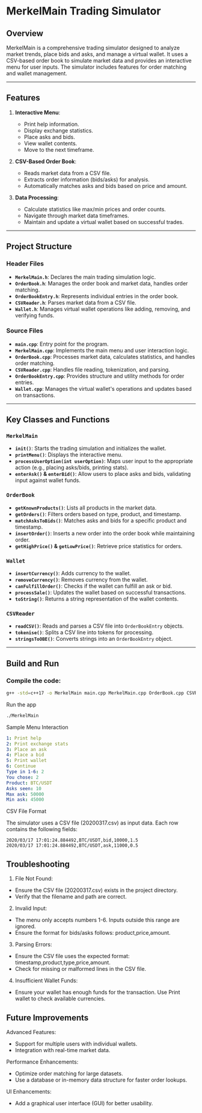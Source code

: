 # MerkelMain Trading Simulator

## Overview
MerkelMain is a comprehensive trading simulator designed to analyze market trends, place bids and asks, and manage a virtual wallet. It uses a CSV-based order book to simulate market data and provides an interactive menu for user inputs. The simulator includes features for order matching and wallet management.

---

## Features
1. **Interactive Menu**:
   - Print help information.
   - Display exchange statistics.
   - Place asks and bids.
   - View wallet contents.
   - Move to the next timeframe.

2. **CSV-Based Order Book**:
   - Reads market data from a CSV file.
   - Extracts order information (bids/asks) for analysis.
   - Automatically matches asks and bids based on price and amount.

3. **Data Processing**:
   - Calculate statistics like max/min prices and order counts.
   - Navigate through market data timeframes.
   - Maintain and update a virtual wallet based on successful trades.

---

## Project Structure

### Header Files
- **`MerkelMain.h`**: Declares the main trading simulation logic.
- **`OrderBook.h`**: Manages the order book and market data, handles order matching.
- **`OrderBookEntry.h`**: Represents individual entries in the order book.
- **`CSVReader.h`**: Parses market data from a CSV file.
- **`Wallet.h`**: Manages virtual wallet operations like adding, removing, and verifying funds.

### Source Files
- **`main.cpp`**: Entry point for the program.
- **`MerkelMain.cpp`**: Implements the main menu and user interaction logic.
- **`OrderBook.cpp`**: Processes market data, calculates statistics, and handles order matching.
- **`CSVReader.cpp`**: Handles file reading, tokenization, and parsing.
- **`OrderBookEntry.cpp`**: Provides structure and utility methods for order entries.
- **`Wallet.cpp`**: Manages the virtual wallet's operations and updates based on transactions.

---

## Key Classes and Functions

### `MerkelMain`
- **`init()`**: Starts the trading simulation and initializes the wallet.
- **`printMenu()`**: Displays the interactive menu.
- **`processUserOption(int userOption)`**: Maps user input to the appropriate action (e.g., placing asks/bids, printing stats).
- **`enterAsk()` & `enterBid()`**: Allow users to place asks and bids, validating input against wallet funds.

### `OrderBook`
- **`getKnownProducts()`**: Lists all products in the market data.
- **`getOrders()`**: Filters orders based on type, product, and timestamp.
- **`matchAsksToBids()`**: Matches asks and bids for a specific product and timestamp.
- **`insertOrder()`**: Inserts a new order into the order book while maintaining order.
- **`getHighPrice()` & `getLowPrice()`**: Retrieve price statistics for orders.

### `Wallet`
- **`insertCurrency()`**: Adds currency to the wallet.
- **`removeCurrency()`**: Removes currency from the wallet.
- **`canFulfillOrder()`**: Checks if the wallet can fulfill an ask or bid.
- **`processSale()`**: Updates the wallet based on successful transactions.
- **`toString()`**: Returns a string representation of the wallet contents.

### `CSVReader`
- **`readCSV()`**: Reads and parses a CSV file into `OrderBookEntry` objects.
- **`tokenise()`**: Splits a CSV line into tokens for processing.
- **`stringsToOBE()`**: Converts strings into an `OrderBookEntry` object.

---

## Build and Run

### Compile the code:
```bash
g++ -std=c++17 -o MerkelMain main.cpp MerkelMain.cpp OrderBook.cpp CSVReader.cpp OrderBookEntry.cpp Wallet.cpp
```

Run the app
```bash
./MerkelMain
```

Sample Menu Interaction
```yaml
1: Print help
2: Print exchange stats
3: Place an ask
4: Place a bid
5: Print wallet
6: Continue
Type in 1-6: 2
You chose: 2
Product: BTC/USDT
Asks seen: 10
Max ask: 50000
Min ask: 45000
```

CSV File Format

The simulator uses a CSV file (20200317.csv) as input data. Each row contains the following fields:
```csv
2020/03/17 17:01:24.884492,BTC/USDT,bid,10000,1.5
2020/03/17 17:01:24.884492,BTC/USDT,ask,11000,0.5
```

## Troubleshooting
1. File Not Found:
- Ensure the CSV file (20200317.csv) exists in the project directory.
- Verify that the filename and path are correct.

2. Invalid Input:
- The menu only accepts numbers 1-6. Inputs outside this range are ignored.
- Ensure the format for bids/asks follows: product,price,amount.

3. Parsing Errors:
- Ensure the CSV file uses the expected format: timestamp,product,type,price,amount.
- Check for missing or malformed lines in the CSV file.

4. Insufficient Wallet Funds:
- Ensure your wallet has enough funds for the transaction. Use Print wallet to check available currencies.

## Future Improvements

Advanced Features:
- Support for multiple users with individual wallets.
- Integration with real-time market data.

Performance Enhancements:
- Optimize order matching for large datasets.
- Use a database or in-memory data structure for faster order lookups.

UI Enhancements:
- Add a graphical user interface (GUI) for better usability.

